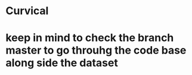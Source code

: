 # Curvical
# keep in mind to check the branch master to go throuhg the code base along side the dataset

